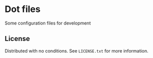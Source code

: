 # Dot files

Some configuration files for development

<!-- LICENSE -->
## License

Distributed with no conditions. See `LICENSE.txt` for more information.

